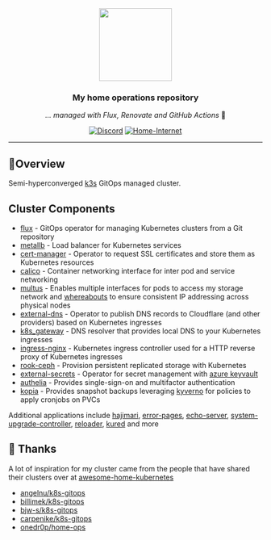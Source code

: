 <div align="center">

<img src="https://camo.githubusercontent.com/5b298bf6b0596795602bd771c5bddbb963e83e0f/68747470733a2f2f692e696d6775722e636f6d2f7031527a586a512e706e67" align="center" width="144px" height="144px"/>

### My home operations repository

_... managed with Flux, Renovate and GitHub Actions_ 🤖

[![Discord](https://img.shields.io/discord/673534664354430999?color=blue&style=for-the-badge&logo=discord)](https://discord.gg/M9xtHc9A "k8s at home Discord Community")
[![Home-Internet](https://img.shields.io/uptimerobot/status/m792892408-a2f5ebd5a54fff87945cd162?color=brightgreeen&label=Home%20Internet&style=for-the-badge&logo=pfSense&logoColor=white)](https://stats.uptimerobot.com/wvKDmHvrpQ)

</div>

---

## 📗Overview

Semi-hyperconverged [k3s](https://k3s.io/) GitOps managed cluster.

## Cluster Components

- [flux](https://toolkit.fluxcd.io/) - GitOps operator for managing Kubernetes clusters from a Git repository
- [metallb](https://metallb.universe.tf/) - Load balancer for Kubernetes services
- [cert-manager](https://cert-manager.io/) - Operator to request SSL certificates and store them as Kubernetes resources
- [calico](https://www.tigera.io/project-calico/) - Container networking interface for inter pod and service networking
- [multus](https://github.com/k8snetworkplumbingwg/multus-cni) - Enables multiple interfaces for pods to access my storage network and [whereabouts](https://github.com/k8snetworkplumbingwg/whereabouts) to ensure consistent IP addressing across physical nodes
- [external-dns](https://github.com/kubernetes-sigs/external-dns) - Operator to publish DNS records to Cloudflare (and other providers) based on Kubernetes ingresses
- [k8s_gateway](https://github.com/ori-edge/k8s_gateway) - DNS resolver that provides local DNS to your Kubernetes ingresses
- [ingress-nginx](https://kubernetes.github.io/ingress-nginx/) - Kubernetes ingress controller used for a HTTP reverse proxy of Kubernetes ingresses
- [rook-ceph](https://github.com/rook/rook) - Provision persistent replicated storage with Kubernetes
- [external-secrets](https://external-secrets.io/) - Operator for secret management with [azure keyvault](https://azure.microsoft.com/en-us/products/key-vault/)
- [authelia](https://www.authelia.com/) - Provides single-sign-on and multifactor authentication
- [kopia](https://kopia.io/) - Provides snapshot backups leveraging [kyverno](https://kyverno.io/) for policies to apply cronjobs on PVCs

Additional applications include [hajimari](https://github.com/toboshii/hajimari), [error-pages](https://github.com/tarampampam/error-pages), [echo-server](https://github.com/Ealenn/Echo-Server), [system-upgrade-controller](https://github.com/rancher/system-upgrade-controller), [reloader](https://github.com/stakater/Reloader), [kured](https://github.com/weaveworks/kured) and more

## 🤝 Thanks

A lot of inspiration for my cluster came from the people that have shared their clusters over at [awesome-home-kubernetes](https://github.com/k8s-at-home/awesome-home-kubernetes)

- [angelnu/k8s-gitops](https://github.com/angelnu/k8s-gitops)
- [billimek/k8s-gitops](https://github.com/billimek/k8s-gitops)
- [bjw-s/k8s-gitops](https://github.com/bjw-s/k8s-gitops)
- [carpenike/k8s-gitops](https://github.com/carpenike/k8s-gitops)
- [onedr0p/home-ops](https://github.com/onedr0p/home-ops)
